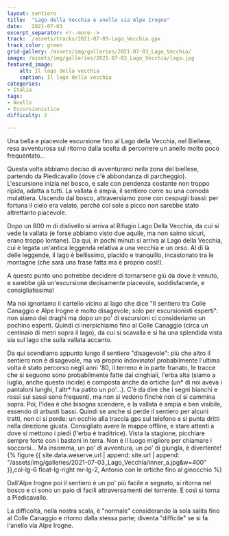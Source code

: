 ```yaml
---
layout: sentiero
title:  "Lago della Vecchia e anello via Alpe Irogne"
date:   2021-07-03
excerpt_separator: <!--more-->
track:  /assets/tracks/2021-07-03-Lago_Vecchia.gpx
track_color: green
grid-gallery: /assets/img/galleries/2021-07-03_Lago_Vecchia/
image: /assets/img/galleries/2021-07-03_Lago_Vecchia/lago.jpg
featured_image:
    alt: Il lago della vecchia
    caption: Il lago della vecchia
categories:
- Italia
tags:
- Anello
- Escursionistico
difficulty: 2

---
```


Una bella e piacevole escursione fino al Lago della Vecchia, nel Biellese, resa avventurosa sul ritorno dalla scelta di percorrere un anello molto poco frequentato...

<!--more-->

Questa volta abbiamo deciso di avventurarci nella zona del biellese, partendo da Piedicavallo (dove c'è abbondanza di parcheggio). 
L'escursione inizia nel bosco, e sale con pendenza costante non troppo ripida, adatta a tutti. La vallata è ampia, il sentiero corre su una comoda mulattiera. Uscendo dal bosco, attraversiamo zone con cespugli bassi: per fortuna il cielo era velato, perchè col sole a picco non sarebbe stato altrettanto piacevole.

Dopo un 800 m di dislivello si arriva al Rifugio Lago Della Vecchia, da cui si vede la vallata (e forse abbiamo visto due aquile, ma non saimo sicuri, erano troppo lontane). Da qui, in pochi minuti si arriva al Lago della Vecchia, cui è legata un'antica leggenda relativa a una vecchia e un orso. Al di là delle leggende, il lago è bellissimo, placido e tranquillo, incastonato tra le montagne (che sarà una frase fatta ma è proprio così!).

A questo punto uno potrebbe decidere di tornarsene giù da dove è venuto, e sarebbe già un'escursione decisamente piacevole, soddisfacente, e consigliatissima! 

Ma noi ignoriamo il cartello vicino al lago che dice "Il sentiero tra Colle Canaggio e Alpe Irogne è molto disagevole; solo per escursionisti esperti": non siamo dei draghi ma dopo un po' di escursioni ci consideriamo un pochino esperti. 
Quindi ci inerpichiamo fino al Colle Canaggio (circa un centinaio di metri sopra il lago), da cui si scavalla e si ha una splendida vista sia sul lago che sulla vallata accanto. 

Da qui scendiamo appunto lungo il sentiero "disagevole": più che altro il sentiero non è disagevole, ma va proprio indovinato! probabilmente l'ultima volta è stato percorso negli anni '80, il terreno è in parte franato, le tracce che si seguono sono probabilmente fatte dai cinghiali, l'erba alta (siamo a luglio, anche questo incide) è composta anche da ortiche (un* di noi aveva i pantaloni lunghi, l'altr* ha patito un po'...). C'è da dire che i segni bianchi e rossi sui sassi sono frequenti, ma non si vedono finchè non ci si cammina sopra. Poi, l'idea è che bisogna scendere, e la vallata è ampia e ben visibile, essendo di arbusti bassi. Quindi se anche si perde il sentiero per alcuni tratti, non ci si perde: un occhio alla traccia gps sul telefono e si punta dritti nella direzione giusta. 
Consigliato avere le mappe offline, e stare attenti a dove si mettono i piedi (l'erba è traditrice). Vista la stagione, picchiare sempre forte con i bastoni in terra. Non è il luogo migliore per chiamare i soccorsi... Ma insomma, un po' di avventura, un po' di giungla, è divertente!
{% figure {{ site.data.weserve.url | append: site.url | append: "/assets/img/galleries/2021-07-03_Lago_Vecchia/inner_a.jpg&w=400" }},col-lg-6 float-lg-right mr-lg-2, Antonio con le ortiche fino al ginocchio %}

Dall'Alpe Irogne poi il sentiero è un po' più facile e segnato, si ritorna nel bosco e ci sono un paio di facili attraversamenti del torrente. E così si torna a Piedicavallo.

La difficoltà, nella nostra scala, è "normale" considerando la sola salita fino al Colle Canaggio e ritorno dalla stessa parte; diventa "difficile" se si fa l'anello via Alpe Irogne.
